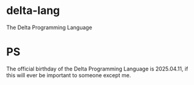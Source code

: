 # delta-lang
The Delta Programming Language

# PS
The official birthday of the Delta Programming Language is 2025.04.11, if this will ever be important to someone except me.
